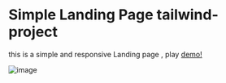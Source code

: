 # Simple Landing Page tailwind-project

this is a simple and responsive Landing page , play [demo!](https://62d30bf8200b4b3bdc63e8e9--silver-speculoos-53e894.netlify.app/)

![image](https://user-images.githubusercontent.com/75098963/179368929-961860cc-6687-4d42-b37f-025aa3b6c179.png)
